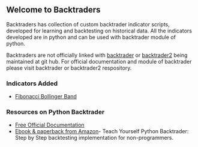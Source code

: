 ## Welcome to Backtraders

Backtraders has collection of custom backtrader indicator scripts, developed for learning and backtesting on historical data. All the indicators developed are in python and can be used with backtrader module of python.

Backtraders are not officially linked with [backtrader](https://github.com/mementum/backtrader) or [backtrader2](https://github.com/backtrader2) being maintained at git hub. For official documentation and module of backtrader please visit backtrader or backtrader2 respository.

### Indicators Added

- [Fibonacci Bollinger Band](FFB)

### Resources on Python Backtrader
- [Free Official Documentation](https://www.backtrader.com/docu/)
- [Ebook & paperback from Amazon](https://www.amazon.com/dp/B09QHWHBGX)- Teach Yourself Python Backtrader: Step by Step backtesting implementation for non-programmers.